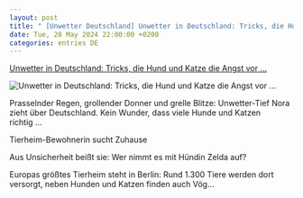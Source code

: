 ```yaml
---
layout: post
title: " [Unwetter Deutschland] Unwetter in Deutschland: Tricks, die Hund und Katze die Angst vor ..."
date: Tue, 28 May 2024 22:00:00 +0200
categories: entries DE
---
```

[Unwetter in Deutschland: Tricks, die Hund und Katze die Angst vor ...](https://www.bildderfrau.de/leben/tiere/unwetter-hund-111112/)

![Unwetter in Deutschland: Tricks, die Hund und Katze die Angst vor ...](https://www.bildderfrau.de/BilderBdF/leben/tiere/132236/image-thumb__132236__opengraph/Hund%20Gewitter.jpg)

Prasselnder Regen, grollender Donner und grelle Blitze: Unwetter-Tief Nora zieht über Deutschland. Kein Wunder, dass viele Hunde und Katzen richtig ...

Tierheim-Bewohnerin sucht Zuhause

Aus Unsicherheit beißt sie: Wer nimmt es mit Hündin Zelda auf?

Europas größtes Tierheim steht in Berlin: Rund 1.300 Tiere werden dort versorgt, neben Hunden und Katzen finden auch Vög...

